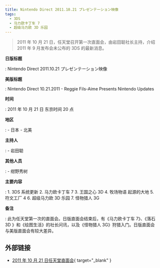 ```yaml
---
title: Nintendo Direct 2011.10.21 プレゼンテーション映像
tags:
  - 3DS
  - 马力欧卡丁车 7
  - 超级马力欧 3D 乐园
---
```


> 2011 年 10 月 21 日，任天堂召开第一次直面会，由岩田聪社长主持，介绍 2011 年 9 月发布会未公布的 3DS 的最新消息。

**日版标题**

: Nintendo Direct 2011.10.21 プレゼンテーション映像

**美版标题**

: Nintendo Direct 10.21.2011 - Reggie Fils-Aime Presents Nintendo Updates

**时间**

: 2011 年 10 月 21 日 东京时间 20 点

**地区**

:	- 日本
	- 北美

**主持人**

:	- 岩田聪

**其他人员**

:	- 绀野秀树

**主要内容**

:	1. 3DS 系统更新
	2. 马力欧卡丁车 7
	3. 王国之心 3D
	4. 牧场物语 起源的大地
	5. 符文工厂 4
	6. 超级马力欧 3D 乐园
	7. 怪物猎人 3G

**备注**

: 此为任天堂第一次的直面会。日版直面会结束后，有《马力欧卡丁车 7》、《落石 3D 》和《绘图生活》的社长问讯，以及《怪物猎人 3G》狩猎入门。日版直面会与美版直面会有较大差异。

## 外部链接

- [2011 年 10 月 21 日任天堂直面会](https://www.bilibili.com/video/BV1oE41167KD/){ target="_blank" }
